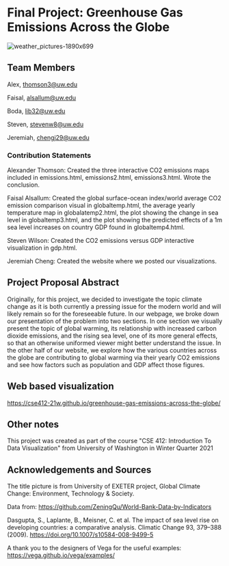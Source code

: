 # Final Project: Greenhouse Gas Emissions Across the Globe
![weather_pictures-1890x699](https://user-images.githubusercontent.com/56270805/111238635-ad1e8c80-85b4-11eb-88ff-924b8f6a986b.jpg)
## Team Members
Alex, thomson3@uw.edu

Faisal, alsallum@uw.edu

Boda, lib32@uw.edu

Steven, stevenw8@uw.edu

Jeremiah, chengj29@uw.edu

### Contribution Statements
Alexander Thomson: Created the three interactive CO2 emissions maps included in emissions.html, emissions2.html, emissions3.html. Wrote the conclusion.

Faisal Alsallum: Created the global surface-ocean index/world average CO2 emission comparison visual in globaltemp.html, the average yearly temperature map in globalatemp2.html, the plot showing the change in sea level in globaltemp3.html, and the plot showing the predicted effects of a 1m sea level increases on country GDP found in globaltemp4.html.

Steven Wilson: Created the CO2 emissions versus GDP interactive visualization in gdp.html.

Jeremiah Cheng: Created the website where we posted our visualizations.

## Project Proposal Abstract
Originally, for this project, we decided to investigate the topic climate change as it is both currently a pressing issue for the modern world and will likely remain so for the foreseeable future. In our webpage, we broke down our presentation of the problem into two sections. In one section we visually present the topic of global warming, its relationship with increased carbon dioxide emissions, and the rising sea level, one of its more general effects, so that an otherwise uniformed viewer might better understand the issue. In the other half of our website, we explore how the various countries across the globe are contributing to global warming via their yearly CO2 emissions and see how factors such as population and GDP affect those figures.

## Web based visualization
https://cse412-21w.github.io/greenhouse-gas-emissions-across-the-globe/

## Other notes
This project was created as part of the course "CSE 412: Introduction To Data Visualization" from University of Washington in Winter Quarter 2021

## Acknowledgements and Sources
The title picture is from University of EXETER project, Global Climate Change: Environment, Technology & Society. 

Data from: https://github.com/ZeningQu/World-Bank-Data-by-Indicators

Dasgupta, S., Laplante, B., Meisner, C. et al. The impact of sea level rise on developing countries: a comparative analysis. Climatic Change 93, 379–388 (2009). https://doi.org/10.1007/s10584-008-9499-5



A thank you to the designers of Vega for the useful examples: https://vega.github.io/vega/examples/


